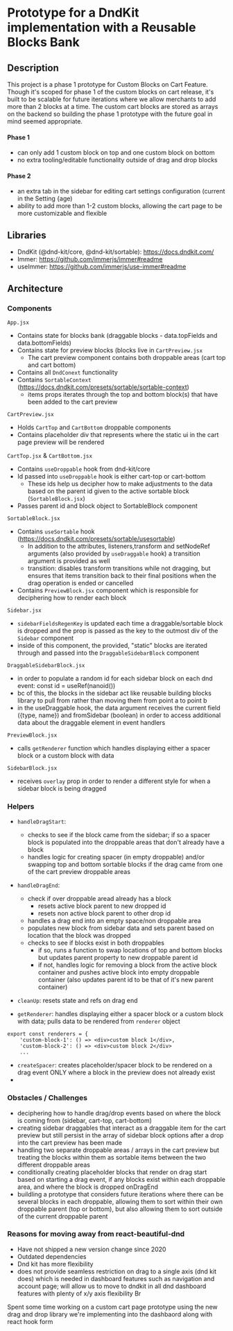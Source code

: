 # Prototype for a DndKit implementation with a Reusable Blocks Bank

## Description

This project is a phase 1 prototype for Custom Blocks on Cart Feature. Though it's scoped for phase 1 of the custom blocks on cart release, it's built to be scalable for future iterations where we allow merchants to add more than 2 blocks at a time. The custom cart blocks are stored as arrays on the backend so building the phase 1 prototype with the future goal in mind seemed appropriate.

#### Phase 1

-   can only add 1 custom block on top and one custom block on bottom
-   no extra tooling/editable functionality outside of drag and drop blocks

#### Phase 2

-   an extra tab in the sidebar for editing cart settings configuration (current in the Setting {age)
-   ability to add more than 1-2 custom blocks, allowing the cart page to be more customizable and flexible

## Libraries

-   DndKit (@dnd-kit/core, @dnd-kit/sortable): https://docs.dndkit.com/
-   Immer: https://github.com/immerjs/immer#readme
-   useImmer: https://github.com/immerjs/use-immer#readme

## Architecture

### Components

`App.jsx`

-   Contains state for blocks bank (draggable blocks - data.topFields and data.bottomFields)
-   Contains state for preview blocks (blocks live in `CartPreview.jsx`
    -   The cart preview component contains both droppable areas (cart top and cart bottom)
-   Contains all `DndConext` functionality
-   Contains `SortableContext` (https://docs.dndkit.com/presets/sortable/sortable-context)
    -   items props iterates through the top and bottom block(s) that have been added to the cart preview

`CartPreview.jsx`

-   Holds `CartTop` and `CartBottom` droppable components
-   Contains placeholder div that represents where the static ui in the cart page preview will be rendered

`CartTop.jsx` & `CartBottom.jsx`

-   Contains `useDroppable` hook from dnd-kit/core
-   Id passed into `useDroppable` hook is either cart-top or cart-bottom
    -   These ids help us decipher how to make adjustments to the data based on the parent id given to the active sortable block (`SortableBlock.jsx`)
-   Passes parent id and block object to SortableBlock component

`SortableBlock.jsx`

-   Contains `useSortable` hook (https://docs.dndkit.com/presets/sortable/usesortable)
    -   In addition to the attributes, listeners,transform and setNodeRef arguments (also provided by `useDraggable` hook) a transition argument is provided as well
    -   transition: disables transform transitions while not dragging, but ensures that items transition back to their final positions when the drag operation is ended or cancelled
-   Contains `PreviewBlock.jsx` component which is responsible for deciphering how to render each block

`Sidebar.jsx`

-   `sidebarFieldsRegenKey` is updated each time a draggable/sortable block is dropped and the prop is passed as the key to the outmost div of the `Sidebar` component
-   inside of this component, the provided, "static" blocks are iterated through and passed into the `DraggableSidebarBlock` component

`DraggableSidebarBlock.jsx`

-   in order to populate a random id for each sidebar block on each dnd event: const id = useRef(nanoid())
-   bc of this, the blocks in the sidebar act like reusable building blocks library to pull from rather than moving them from point a to point b
-   in the useDraggable hook, the data argument receives the current field ({type, name}) and fromSidebar (boolean) in order to access additional data about the draggable element in event handlers

`PreviewBlock.jsx`

-   calls `getRenderer` function which handles displaying either a spacer block or a custom block with data

`SidebarBlock.jsx`

-   receives `overlay` prop in order to render a different style for when a sidebar block is being dragged

### Helpers

-   `handleDragStart`:

    -   checks to see if the block came from the sidebar; if so a spacer block is populated into the droppable areas that don't already have a block
    -   handles logic for creating spacer (in empty droppable) and/or swapping top and bottom sortable blocks if the drag came from one of the cart preview droppable areas

-   `handleDragEnd`:

    -   check if over droppable aread already has a block
        -   resets active block parent to new dropped id
        -   resets non active block parent to other drop id
    -   handles a drag end into an empty space/non droppable area
    -   populates new block from sidebar data and sets parent based on location that the block was dropped
    -   checks to see if blocks exist in both droppables
        -   if so, runs a function to swap locations of top and bottom blocks but updates parent property to new droppable parent id
        -   if not, handles logic for removing a block from the active block container and pushes active block into empty droppable container (also updates parent id to be that of it's new parent container)

-   `cleanUp`: resets state and refs on drag end

-   `getRenderer`: handles displaying either a spacer block or a custom block with data; pulls data to be rendered from `renderer` object

```
export const renderers = {
    'custom-block-1': () => <div>custom block 1</div>,
    'custom-block-2': () => <div>custom block 2</div>
    ...
```

-   `createSpacer`: creates placeholder/spacer block to be rendered on a drag event ONLY where a block in the preview does not already exist
-

### Obstacles / Challenges

-   deciphering how to handle drag/drop events based on where the block is coming from (sidebar, cart-top, cart-bottom)
-   creating sidebar draggables that interact as a draggable item for the cart preview but still persist in the array of sidebar block options after a drop into the cart preview has been made
-   handling two separate droppable areas / arrays in the cart preview but treating the blocks within them as sortable items between the two different droppable areas
-   conditionally creating placeholder blocks that render on drag start based on starting a drag event, if any blocks exist within each droppable area, and where the block is dropped onDragEnd
-   buildling a prototype that considers future iterations where there can be several blocks in each droppable, allowing them to sort within their own droppable parent (top or bottom), but also allowing them to sort outside of the current droppable parent

### Reasons for moving away from react-beautiful-dnd

-   Have not shipped a new version change since 2020
-   Outdated dependencies
-   Dnd kit has more flexibility
-   does not provide seamless restriction on drag to a single axis (dnd kit does) which is needed in dashboard features such as navigation and account page; will allow us to move to dndkit in all dnd dashboard features with plenty of x/y axis flexibility
    Br

Spent some time working on a custom cart page prototype using the new drag and drop library we're implementing into the dashbaord along with react hook form
